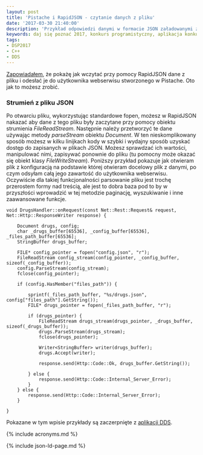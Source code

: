 ```yaml
---
layout: post
title: 'Pistache i RapidJSON - czytanie danych z pliku'
date: '2017-03-30 21:40:00'
description: 'Przykład odpowiedzi danymi w formacie JSON załadowanymi z pliku w Pistache'
keywords: daj się poznać 2017, konkurs programistyczny, aplikacja konkursowa, drug dose framework, aplikacja mobilna, pas pediatryczny, dawkowanie leków,  pistache, rapidjson, json
tags:
- DSP2017
- C++
- DDS
---
```


[Zapowiadałem][1], że pokażę jak wczytać przy pomocy RapidJSON dane z pliku i odesłać
je do użytkownika webserwisu stworzonego w Pistache. Oto jak to możesz zrobić.

### Strumień z pliku JSON

Po otwarciu pliku, wykorzystując standardowe fopen, możesz w RapidJSON nakazać 
aby dane z tego pliku były zaczytane przy pomocy obiektu strumienia *FileReadStream*.
Następnie należy przetworzyć te dane używając metody *parseStream* obiektu *Document*.
W ten nieskomplikowany sposób możesz w kilku linijkach kody w szybki i wydajny
sposób uzyskać dostęp do zapisanych w plikach JSON. Możesz sprawdzać ich wartości,
manipulować nimi, zapisywać ponownie do pliku (tu pomocny może okazać się obiekt
klasy *FileWriteStream*). Poniższy przykład pokazuje jak otwieram plik z konfiguracją
na podstawie której otwieram docelowy plik z danymi, po czym odsyłam całą jego 
zawartość do użytkownika webserwisu. Oczywiście dla takiej funkcjonalności parsowanie
pliku jest trochę przerostem formy nad treścią, ale jest to dobra baza pod to by
w przyszłości wprowadzić w tej metodzie paginację, wyszukiwanie i inne zaawansowane
funkcje.

```
void DrugsHandler::onRequest(const Net::Rest::Request& request, Net::Http::ResponseWriter response) {
    
    Document drugs, config;
    char _drugs_buffer[65536], _config_buffer[65536], _files_path_buffer[65536];
    StringBuffer drugs_buffer;
    
    FILE* config_pointer = fopen("config.json", "r");
    FileReadStream config_stream(config_pointer, _config_buffer, sizeof(_config_buffer));
    config.ParseStream(config_stream);
    fclose(config_pointer);
    
    if (config.HasMember("files_path")) {
        
        sprintf(_files_path_buffer, "%s/drugs.json", config["files_path"].GetString());
        FILE* drugs_pointer = fopen(_files_path_buffer, "r");
        
        if (drugs_pointer) {
            FileReadStream drugs_stream(drugs_pointer, _drugs_buffer, sizeof(_drugs_buffer));
            drugs.ParseStream(drugs_stream);
            fclose(drugs_pointer);

            Writer<StringBuffer> writer(drugs_buffer);
            drugs.Accept(writer);

            response.send(Http::Code::Ok, drugs_buffer.GetString());
            
        } else {
            response.send(Http::Code::Internal_Server_Error);
        }
    } else {
        response.send(Http::Code::Internal_Server_Error);
    }
    
}
```

Pokazane w tym wpisie przykłady są zaczerpnięte z [aplikacji DDS][2].

[1]: /it/2017/03/28/pistache-i-rapidjson-prosty-obiekt-json-w-odpowiedzi.html
[2]: https://github.com/maciejlew/drug-dose-server


{% include acronyms.md %}

{% include json-ld-page.md %}
